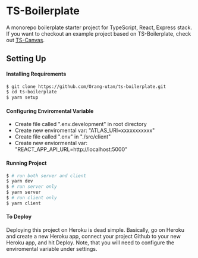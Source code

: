 # TS-Boilerplate

A monorepo boilerplate starter project for TypeScript, React, Express stack. If you want to checkout an example project based on TS-Boilerplate, check out [TS-Canvas](https://github.com/orang-utan/ts-canvas).

## Setting Up

#### Installing Requirements

```bash
$ git clone https://github.com/Orang-utan/ts-boilerplate.git
$ cd ts-boilerplate
$ yarn setup
```

#### Configuring Enviromental Variable

- Create file called ".env.development" in root directory
- Create new enviromental var: "ATLAS_URI=xxxxxxxxxxx"
- Create file called ".env" in "./src/client"
- Create new enviormental var: "REACT_APP_API_URL=http://localhost:5000"

#### Running Project

```bash
$ # run both server and client
$ yarn dev
$ # run server only
$ yarn server
$ # run client only
$ yarn client
```

#### To Deploy

Deploying this project on Heroku is dead simple. Basically, go on Heroku and create a new Heroku app, connect your project Github to your new Heroku app, and hit Deploy. Note, that you will need to configure the enviromental variable under settings.
